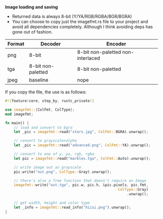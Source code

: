 **Image loading and saving**
* Returned data is always 8-bit (Y/YA/RGB/RGBA/BGR/BGRA)
* You can choose to copy just the imagefmt.rs file to your project and avoid all
dependencies completely. Although I think avoiding deps has gone out of fashion.

| Format | Decoder            | Encoder                           |
| ---    | ---                | ---                               |
| png    | 8-bit              | 8-bit non-paletted non-interlaced |
| tga    | 8-bit non-paletted | 8-bit non-paletted                |
| jpeg   | baseline           | nope                              |

If you copy the file, the use is as follows:
```Rust
#![feature(core, step_by, rustc_private)]

use imagefmt::{ColFmt, ColType};
mod imagefmt;

fn main() {
    // load and convert to bgra
    let _pic = imagefmt::read("stars.jpg", ColFmt::BGRA).unwrap();

    // convert to grayscale+alpha
    let _pic = imagefmt::read("advanced.png", ColFmt::YA).unwrap();

    // convert to one of y, ya, rgb, rgba
    let pic = imagefmt::read("marbles.tga", ColFmt::Auto).unwrap();

    // write image out as grayscale
    pic.write("out.png", ColType::Gray).unwrap();

    // there's also a free function that doesn't require an Image
    imagefmt::write("out.tga", pic.w, pic.h, &pic.pixels, pic.fmt,
                                                    ColType::Gray)
                                                        .unwrap();

    // get width, height and color type
    let _info = imagefmt::read_info("hiisi.png").unwrap();
}
```
